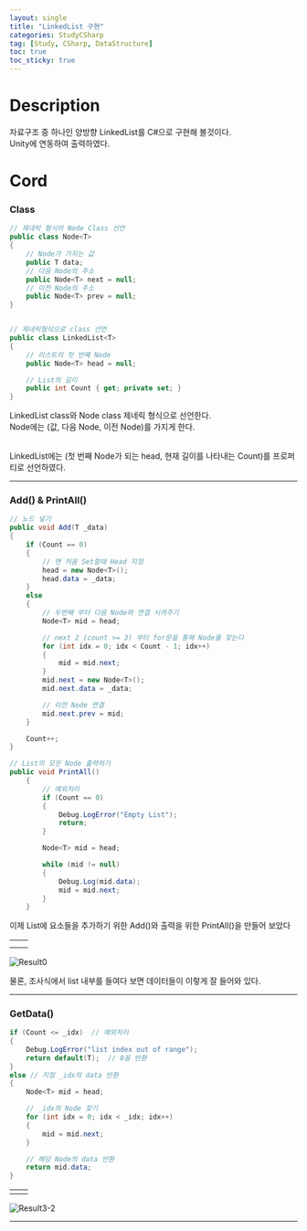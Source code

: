```yaml
---
layout: single
title: "LinkedList 구현"
categories: StudyCSharp
tag: [Study, CSharp, DataStructure]
toc: true
toc_sticky: true
---
```


# Description

자료구조 중 하나인 양방향 LinkedList를 C#으로 구현해 볼것이다. <br>
Unity에 연동하여 출력하였다.

# Cord
### Class
```c#
// 제네릭 형식의 Node Class 선언
public class Node<T>
{
    // Node가 가지는 값
    public T data;
    // 다음 Node의 주소
    public Node<T> next = null;
    // 이전 Node의 주소
    public Node<T> prev = null;
}


// 제네릭형식으로 class 선언
public class LinkedList<T>
{
    // 리스트의 첫 번째 Node 
    public Node<T> head = null;

    // List의 길이
    public int Count { get; private set; }
}
```
LinkedList class와 Node class 제네릭 <T> 형식으로 선언한다. <br>
Node에는 (값, 다음 Node, 이전 Node)를 가지게 한다. <br> <br>

LinkedList에는 (첫 번째 Node가 되는 head, 현재 길이를 나타내는 Count)를 프로퍼티로 선언하였다. <br>

***

### Add() & PrintAll()
```c#
// 노드 넣기
public void Add(T _data)
{
    if (Count == 0)
    {
        // 맨 처음 Set할때 Head 지정
        head = new Node<T>();
        head.data = _data;
    }
    else
    {
        // 두번째 부터 다음 Node와 연결 시켜주기
        Node<T> mid = head;

        // next 2 (count >= 3) 부터 for문을 통해 Node를 찾는다
        for (int idx = 0; idx < Count - 1; idx++)
        {
            mid = mid.next;
        }
        mid.next = new Node<T>();
        mid.next.data = _data;

        // 이전 Node 연결
        mid.next.prev = mid;
    }

    Count++;
}

// List의 모든 Node 출력하기
public void PrintAll()
    {
        // 예외처리
        if (Count == 0)
        {
            Debug.LogError("Empty List");
            return;
        }

        Node<T> mid = head;

        while (mid != null)
        {
            Debug.Log(mid.data);
            mid = mid.next;
        }
    }
```

이제 List에 요소들을 추가하기 위한 Add()와 출력을 위한 PrintAll()을 만들어 보았다 <br>

<table>
  <tr>
    <td><img alt="" src="https://user-images.githubusercontent.com/97664446/170860526-bd6b6f3c-a5b4-45c2-abb9-85ae157e1a8e.PNG" /></td><td><img alt="" src="https://user-images.githubusercontent.com/97664446/170860522-adef187a-38ad-4a7d-ae7a-0da910461565.PNG" /></td>
  <tr>
  <tr>
    <td><img alt="" src="https://user-images.githubusercontent.com/97664446/170860527-4f3e42c1-4a9b-43f8-bf06-c84975c84fa4.PNG" /></td><td><img alt="" src="https://user-images.githubusercontent.com/97664446/170860525-226dbb57-c306-4827-9ae5-d3040241ac3f.PNG" /></td>
  <tr>
</table>

![Result0](https://user-images.githubusercontent.com/97664446/170861011-cadf9749-8541-49f8-bd11-6726dcd1a3bc.PNG) <br>

물론, 조사식에서 list 내부를 들여다 보면 데이터들이 이렇게 잘 들어와 있다.

***

### GetData()
```c#
if (Count <= _idx)  // 예외처리
{
    Debug.LogError("list index out of range"); 
    return default(T);  // 0을 반환
}
else // 지정 _idx의 data 반환
{
    Node<T> mid = head;

    // _idx의 Node 찾기
    for (int idx = 0; idx < _idx; idx++)
    {
        mid = mid.next;
    }

    // 해당 Node의 data 반환
    return mid.data;
}
```

<table>
 <tr>
    <td><img alt="" src="https://user-images.githubusercontent.com/97664446/170861736-a33a2de0-215a-443a-adfb-3ab67a6998dd.PNG" /></td><td><img alt="" src="https://user-images.githubusercontent.com/97664446/170861733-9f47751e-f09f-44ef-8149-e21d2eb0c403.PNG" /></td>
  <tr>
</table>

![Result3-2](https://user-images.githubusercontent.com/97664446/170861807-7a56be06-406d-4b4e-9a0a-09429d3cb85d.PNG)

***
